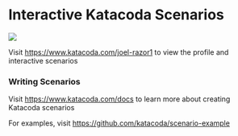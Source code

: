 # Interactive Katacoda Scenarios

[![](http://shields.katacoda.com/katacoda/joel-razor1/count.svg)](https://www.katacoda.com/joel-razor1 "Get your profile on Katacoda.com")

Visit https://www.katacoda.com/joel-razor1 to view the profile and interactive scenarios

### Writing Scenarios
Visit https://www.katacoda.com/docs to learn more about creating Katacoda scenarios

For examples, visit https://github.com/katacoda/scenario-example
